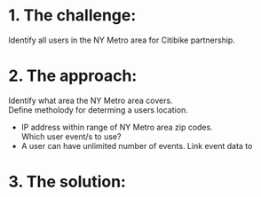 # 1. The challenge: 
Identify all users in the NY Metro area for Citibike partnership.
# 2. The approach:
Identify what area the NY Metro area covers.\
Define metholody for determing a users location.
- IP address within range of NY Metro area zip codes.\
Which user event/s to use?
- A user can have unlimited number of events.
Link event data to
# 3. The solution:
